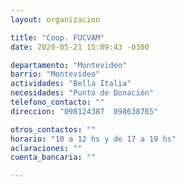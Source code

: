 ```yaml
---
layout: organizacion

title: "Coop. FUCVAM"
date: 2020-05-21 15:09:43 -0300

departamento: "Montevideo"
barrio: "Montevideo"
actividades: "Bella Italia"
necesidades: "Punto de Donación"
telefono_contacto: ""
direccion: "098124387  098638765"

otros_contactos: ""
horario: "10 a 12 hs y de 17 a 19 hs"
aclaraciones: ""
cuenta_bancaria: ""

---
```

